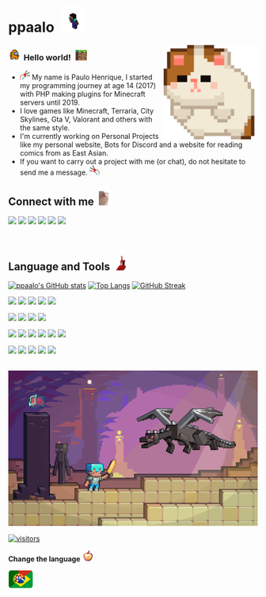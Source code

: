# ppaalo &nbsp;<img src="https://github.com/ppaalo/ppaalo/blob/main/assets/steve.gif" width="50px">

<img align="right" alt="Cat Spin.gif" src="https://github.com/ppaalo/ppaalo/blob/main/assets/cat-spin.gif" width="190" />

### <img src="https://github.com/ppaalo/ppaalo/blob/main/assets/amongus.gif" width="27px"> **Hello world!** &nbsp;<img src="https://github.com/ppaalo/ppaalo/blob/main/assets/minecraft.gif" width="27px">

- <img src="https://github.com/ppaalo/ppaalo/blob/main/assets/goose-left.gif" width="20vw"> My name is Paulo Henrique, I started my programming journey at age 14 (2017) with PHP making plugins for Minecraft servers until 2019.
- I love games like Minecraft, Terraria, City Skylines, Gta V, Valorant and others with the same style.
- I'm currently working on Personal Projects like my personal website, Bots for Discord and a website for reading comics from as East Asian.
- If you want to carry out a project with me (or chat), do not hesitate to send me a message. <img src="https://github.com/ppaalo/ppaalo/blob/main/assets/goose-right.gif" width="20vw">

## **Connect with me** &nbsp;<img src="https://github.com/ppaalo/ppaalo/blob/main/assets/catJAM.gif" width="29px">

<p align="left">
<!--- github --->
<a href="https://github.com/ppaalo" alt="Github">
  <img src="https://img.shields.io/badge/-Github-000?style=flat-square&logo=Github&logoColor=white&link=https://github.com/ppaalo"/></a>
<!--- linkedin --->
<a href="https://www.linkedin.com/in/ppaalo/" alt="Linkedin">
  <img src="https://img.shields.io/badge/-Linkedin-0e76a8?style=flat-square&logo=Linkedin&logoColor=white&link=https://www.linkedin.com/in/ppaalo/" /></a>
<!--- twitter --->
<a href="https://twitter.com/ppaalo3" alt="Twitter">
<img src="https://img.shields.io/badge/Twitter-1DA1F2?style=flat-square&logo=twitter&logoColor=white&link=https://twitter.com/ppaalo3" /></a>
<!--- gmail --->
<a href="mailto:ppaalo3.henriquecosta@gmail.com" alt="Gmail">
<img src="https://img.shields.io/badge/-Gmail-c14438?style=flat-square&logo=Gmail&logoColor=white&link=mailto:ppaalo3.henriquecosta@gmail.com" /></a>
<!--- Instagram --->
<a href="https://instagram.com/ppaalo" alt="Instagram">
<img src="https://img.shields.io/badge/-Instagram-DF0174?style=flat-square&logo=instagram&logoColor=white&link=https://instagram.com/ppaalo/"/></a>
<!--- Twitch --->
<a href="https://www.twitch.tv/ppaalo3" alt="Twitch">
  <img src="https://img.shields.io/badge/Twitch-9146FF?style=flat-square&logo=twitch&logoColor=white&https://www.twitch.tv/ppaalo3"/></a>
</p>

<br>

<!--- Linguagens e Ferramentas --->
## Language and Tools &nbsp;<img src="https://github.com/ppaalo/ppaalo/blob/main/assets/minecraft-parrot.gif" width="29px">

[![ppaalo's GitHub stats](https://github-readme-stats.vercel.app/api?username=ppaalo&show_icons=true&theme=tokyonight)](https://github.com/ppaalo)
[![Top Langs](https://github-readme-stats.vercel.app/api/top-langs/?username=ppaalo&theme=tokyonight&hide=PlpgSQL,jupyter%20notebook,html)](https://github.com/ppaalo)
[![GitHub Streak](https://github-readme-streak-stats.herokuapp.com?user=ppaalo&theme=tokyonight&date_format=M%20j%5B%2C%20Y%5D)](https://github.com/ppaalo)

<p>
<!--- HTML5 --->
<code><img height="20" src="https://img.shields.io/badge/HTML5-E34F26?flat-square&logo=html5&logoColor=white"></code>
<!--- CSS3 --->
<code><img height="20" src="https://img.shields.io/badge/CSS3-1572B6?flat-square&logo=css3&logoColor=white"></code>
<!--- JavaScript --->
<code><img height="20" src="https://img.shields.io/badge/JavaScript-323330?flat-square&logo=javascript&logoColor=F7DF1E"></code>
<!--- Java --->
<code><img height="20" src="https://img.shields.io/badge/Java-ED8B00?flat-square&logo=java&logoColor=white"></code>
<!--- PHP --->
<code><img height="20" src="https://img.shields.io/badge/PHP-777BB4?flat-square&logo=php&logoColor=white"></code>
</p>

<p>
<!--- JSON--->
<code><img height="20" src="https://img.shields.io/badge/json%20database-5E5C5C?flat-square&logo=json&logoColor=white"></code>
<!--- MongoDB --->
<code><img height="20" src="https://img.shields.io/badge/MongoDB-4EA94B?flat-square&logo=mongodb&logoColor=white"></code>
<!--- MySQL --->
<code><img height="20" src="https://img.shields.io/badge/MySQL-005C84?flat-square&logo=mysql&logoColor=white"></code>
<!--- SQLite --->
<code><img height="20" src="https://img.shields.io/badge/SQLite-07405E?flat-square&logo=sqlite&logoColor=white"></code>
</p>

<p>
<!--- Node.js --->
<code><img height="20" src="https://img.shields.io/badge/Node.js-339933?flat-square&logo=nodedotjs&logoColor=white"></code>
<!--- npm --->
<code><img height="20" src="https://img.shields.io/badge/npm-CB3837?flat-square&logo=npm&logoColor=white"></code>
<!--- Yarn --->
<code><img height="20" src="https://img.shields.io/badge/Yarn-2C8EBB?flat-square&logo=yarn&logoColor=white"></code>
<!--- Git --->
<code><img height="20" src="https://img.shields.io/badge/Git-F05032?flat-square&logo=git&logoColor=white"></code>
<!--- Insomnia --->
<code><img height="20" src="https://img.shields.io/badge/Insomnia-5849be?flat-square&logo=Insomnia&logoColor=white"></code>
<!--- Docker --->
<code><img height="20" src="https://img.shields.io/badge/Docker-2CA5E0?flat-square&logo=docker&logoColor=white"></code>
</p>

<p>
<!--- Express.js --->
<code><img height="20" src="https://img.shields.io/badge/Express.js-000000?flat-square&logo=express&logoColor=white"></code>
<!--- React --->
<code><img height="20" src="https://img.shields.io/badge/React-20232A?flat-square&logo=react&logoColor=61DAFB"></code>
<!--- React Router--->
<code><img height="20" src="https://img.shields.io/badge/React_Router-CA4245?flat-square&logo=react-router&logoColor=white"></code>
<!--- Vue.js --->
<code><img height="20" src="https://img.shields.io/badge/Vue.js-35495E?flat-square&logo=vuedotjs&logoColor=4FC08D"></code>
<!--- Apache --->
<code><img height="20" src="https://img.shields.io/badge/Apache-D22128?flat-square&logo=Apache&logoColor=white"></code>
</p>

<br>

<img src="https://github.com/ppaalo/ppaalo/blob/main/assets/animacao.gif" alt="Minecraft Animation" width="980">

<br>

[![visitors](https://visitor-badge.laobi.icu/badge?page_id=ppaalo.ppaalo)](https://github.com/ppaalo)

<p align="left">
  <strong>Change the language</strong>&nbsp;<img src="https://github.com/ppaalo/ppaalo/blob/main/assets/notchapple.gif" width="24px">
</p>
<p align="left">
  <a href="https://github.com/ppaalo/ppaalo/blob/main/README-pt.md" alt="turn lenguage">
    <img src="https://github.com/ppaalo/ppaalo/blob/main/assets/flag-portugues.png" align-content="flex-end" min-width="50px" max-width="50px" width="50px" align="left" alt="Turn Lenguage Portugues">
  </a>
</p>
